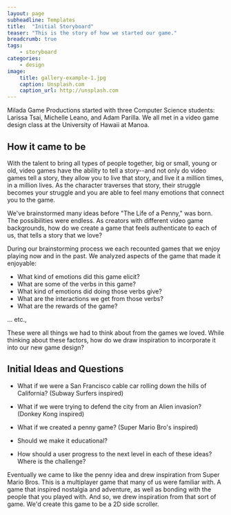 ```yaml
---
layout: page
subheadline: Templates
title:  "Initial Storyboard"
teaser: "This is the story of how we started our game."
breadcrumb: true
tags:
    - storyboard
categories:
    - design
image:
    title: gallery-example-1.jpg
    caption: Unsplash.com
    caption_url: http://unsplash.com
---
```


Milada Game Productions started with three Computer Science students: Larissa Tsai, Michelle Leano, and Adam Parilla. We all met in a video game design class at the University of Hawaii at Manoa. 

## How it came to be

With the talent to bring all types of people together, big or small, young or old, video games have the ability to tell a story--and not only do video games tell a story, they allow you to live that story, and live it a million times, in a million lives. As the character traverses that story, their struggle becomes your struggle and you are able to feel many emotions that connect you to the game. 

We've brainstormed many ideas before "The Life of a Penny," was born. The possibilities were endless. As creators with different video game backgrounds, how do we create a game that feels authenticate to each of us, that tells a story that we love? 

During our brainstorming process we each recounted games that we enjoy playing now and in the past. We analyzed aspects of the game that made it enjoyable:

- What kind of emotions did this game elicit? 
- What are some of the verbs in this game?
- What kind of emotions did doing those verbs give?
- What are the interactions we get from those verbs?
- What are the rewards of the game?

... etc., 

These were all things we had to think about from the games we loved. While thinking about these factors, how do we draw inspiration to incorporate it into our new game design?

## Initial Ideas and Questions

- What if we were a San Francisco cable car rolling down the hills of California? (Subway Surfers inspired)

- What if we were trying to defend the city from an Alien invasion? (Donkey Kong inspired)

- What if we created a penny game? (Super Mario Bro's inspired)

- Should we make it educational? 

- How should a user progress to the next level in each of these ideas? Where is the challenge?

Eventually we came to like the penny idea and drew inspiration from Super Mario Bros. This is a multiplayer game that many of us were familiar with. A game that inspired nostalgia and adventure, as well as bonding with the people that you played with. And so, we drew inspiration from that sort of game. We'd create this game to be a 2D side scroller. 

